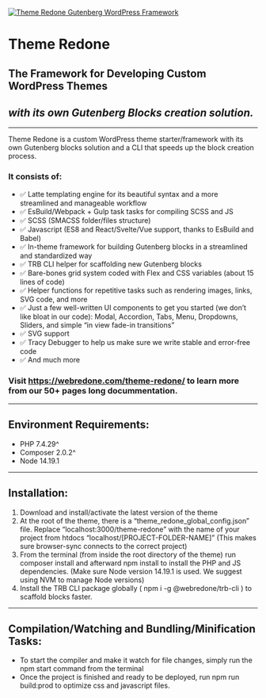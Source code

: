 [![Theme Redone Gutenberg WordPress Framework](https://raw.githubusercontent.com/webredone/theme-redone/main/assets/svg/theme-redone-logo.svg)](https://webredone.com/theme-redone/)

# **Theme Redone**

## **The Framework for Developing Custom WordPress Themes**

## _with its own Gutenberg Blocks creation solution._

---

Theme Redone is a custom WordPress theme starter/framework with its own Gutenberg blocks solution and a CLI that speeds up the block creation process.

### It consists of:

- ✅ Latte templating engine for its beautiful syntax and a more streamlined and manageable workflow
- ✅ EsBuild/Webpack + Gulp task tasks for compiling SCSS and JS
- ✅ SCSS (SMACSS folder/files structure)
- ✅ Javascript (ES8 and React/Svelte/Vue support, thanks to EsBuild and Babel)
- ✅ In-theme framework for building Gutenberg blocks in a streamlined and standardized way
- ✅ TRB CLI helper for scaffolding new Gutenberg blocks
- ✅ Bare-bones grid system coded with Flex and CSS variables (about 15 lines of code)
- ✅ Helper functions for repetitive tasks such as rendering images, links, SVG code, and more
- ✅ Just a few well-written UI components to get you started (we don’t like bloat in our code): Modal, Accordion, Tabs, Menu, Dropdowns, Sliders, and simple “in view fade-in transitions”
- ✅ SVG support
- ✅ Tracy Debugger to help us make sure we write stable and error-free code
- ✅ And much more

### Visit https://webredone.com/theme-redone/ to learn more from our 50+ pages long docummentation.

---

## **Environment Requirements:**

- PHP 7.4.29^
- Composer 2.0.2^
- Node 14.19.1

---

## **Installation:**

1. Download and install/activate the latest version of the theme
2. At the root of the theme, there is a “theme_redone_global_config.json” file. Replace “localhost:3000/theme-redone” with the name of your project from htdocs “localhost/[PROJECT-FOLDER-NAME]” (This makes sure browser-sync connects to the correct project)
3. From the terminal (from inside the root directory of the theme) run composer install and afterward npm install to install the PHP and JS dependencies. (Make sure Node version 14.19.1 is used. We suggest using NVM to manage Node versions)
4. Install the TRB CLI package globally ( npm i -g @webredone/trb-cli ) to scaffold blocks faster.

---

## **Compilation/Watching and Bundling/Minification Tasks:**

- To start the compiler and make it watch for file changes, simply run the npm start command from the terminal
- Once the project is finished and ready to be deployed, run npm run build:prod to optimize css and javascript files.
